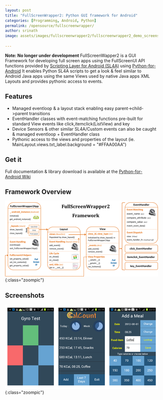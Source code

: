 ```yaml
---
layout: post
title: "FullScreenWrapper2: Python GUI framework for Android"
categories: [Programming, Android, Python]
permalink: /opensource/fullscreenwrapper/
author: srinath
image: assets/images/fullscreenwrapper2/fullscreenwrapper2_demo_screenshots.png

---
```

**Note: No longer under development** FullScreenWapper2 is a GUI Framework for developing full screen apps using the FullScreenUI API functions provided by 
[Scripting Layer for Android (SL4A)](https://code.google.com/p/android-scripting/) using [Python-for-Android](Shttps://code.google.com/p/python-for-android/)
It enables Python SL4A scripts to get a look & feel similar to Android Java apps using the same Views used by native
Java apps XML Layouts and provides pythonic access to events.

Features
--------
- Managed eventloop & a layout stack enabling easy parent->child->parent transitions
- EventHandler classes with event-matching functions pre-built for standard View events like click,itemclick(ListView) and key
- Device Sensors & other similar SL4A/Custom events can also be caught & managed eventloop + EventHandler class
- Pythonic access to the views and properties of the layout (ie. MainLayout.views.txt_label.background = "#FFAA00AA")

Get it
------
Full documentation & library download is available at the [Python-for-Android Wiki](https://code.google.com/p/python-for-android/wiki/fullscreenwrapper2)

Framework Overview
------------------
![FullScreenWrapper2 framework design](/assets/images/fullscreenwrapper2/fullscreenwrapper2.png){:class="zoompic"}


Screenshots
-----------
![FullScreenWrapper2 Demo Screenshots](/assets/images/fullscreenwrapper2/fullscreenwrapper2_demo_screenshots.png){:class="zoompic"}
